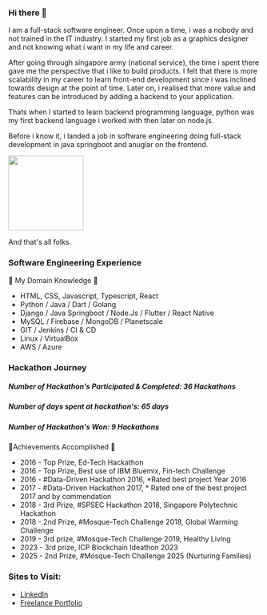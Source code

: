 ### Hi there 👋
I am a full-stack software engineer. Once upon a time, i was a nobody and not
trained in the IT industry. I started my first job as a graphics designer and
not knowing what i want in my life and career.

After going through singapore army (national service), the time i spent there
gave me the perspective that i like to build products. I felt that there is 
more scalability in my career to learn front-end development since i was
inclined towards design at the point of time. Later on, i realised that more
value and features can be introduced by adding a backend to your application.

Thats when I started to learn backend programming language, python was my first
backend language i worked with then later on node.js.

Before i know it, i landed a job in software engineering doing full-stack development
in java springboot and anuglar on the frontend.

<img src="https://user-images.githubusercontent.com/22993048/128046364-1b3ccecd-f477-4636-a59d-d42ad3dce015.png" width="150" height="150" />

And that's all folks.

### Software Engineering Experience
🎯 My Domain Knowledge 🎯
- HTML, CSS, Javascript, Typescript, React
- Python / Java / Dart / Golang
- Django / Java Springboot / Node.Js / Flutter / React Native
- MySQL / Firebase / MongoDB / Planetscale
- GIT / Jenkins / CI & CD
- Linux / VirtualBox
- AWS / Azure

### Hackathon Journey
##### **Number of Hackathon's Participated & Completed:** 36 Hackathons
##### **Number of days spent at hackathon's:** 65 days
##### **Number of Hackathon's Won:** 9 Hackathons

🏅Achievements Accomplished 🏅
- 2016 - Top Prize, Ed-Tech Hackathon
- 2016 - Top Prize, Best use of IBM Bluemix, Fin-tech Challenge
- 2016 - #Data-Driven Hackathon 2016, *Rated best project Year 2016
- 2017 - #Data-Driven Hackathon 2017, * Rated one of the best project 2017 and by commendation
- 2018 - 3rd Prize, #SPSEC Hackathon 2018, Singapore Polytechnic Hackathon
- 2018 - 2nd Prize, #Mosque-Tech Challenge 2018, Global Warming Challenge
- 2019 - 3rd prize, #Mosque-Tech Challenge 2019, Healthy Living
- 2023 - 3rd prize, ICP Blockchain Ideathon 2023
- 2025 - 2nd Prize, #Mosque-Tech Challenge 2025 (Nurturing Families)


### Sites to Visit:
- [LinkedIn](https://linkedin.com/in/sayyidkhan92)
- [Freelance Portfolio](https://sayyid-khan.webflow.io/)
<!--
- [Digital Resume](https://linkedin.com/in/sayyidkhan92)
-->

<!--
**sayyidkhan/sayyidkhan** is a ✨ _special_ ✨ repository because its `README.md` (this file) appears on your GitHub profile.

Here are some ideas to get you started:

- 🔭 I’m currently working on ...
- 🌱 I’m currently planning to learn docker & AWS & kubernetes.
- 👯 I’m looking to collaborate on ...
- 🤔 I’m looking for help with ...
- 💬 Ask me about ...
- 📫 How to reach me: ...
- 😄 Pronouns: ...
- ⚡ Fun fact: I was a designer before i become a full-stack software engineer.
-->
